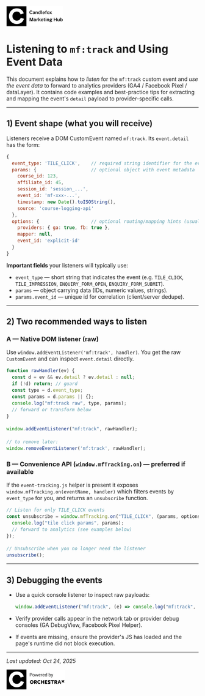 ![Candlefox Logo](images/candlefox-logo.png)

# Listening to `mf:track` and Using Event Data

This document explains how to _listen_ for the `mf:track` custom event and _use the event data_ to forward to analytics providers (GA4 / Facebook Pixel / dataLayer). It contains code examples and best-practice tips for extracting and mapping the event's `detail` payload to provider-specific calls.

---

## 1) Event shape (what you will receive)

Listeners receive a DOM CustomEvent named `mf:track`. Its `event.detail` has the form:

```js
{
  event_type: 'TILE_CLICK',    // required string identifier for the event
  params: {                    // optional object with event metadata
    course_id: 123,
    affiliate_id: 45,
    session_id: 'session_...',
    event_id: 'mf-xxx-...',
    timestamp: new Date().toISOString(),
    source: 'course-logging-api'
  },
  options: {                   // optional routing/mapping hints (usually unused by listeners)
    providers: { ga: true, fb: true },
    mapper: null,
    event_id: 'explicit-id'
  }
}
```

**Important fields** your listeners will typically use:

- `event_type` — short string that indicates the event (e.g. `TILE_CLICK`, `TILE_IMPRESSION`, `ENQUIRY_FORM_OPEN`, `ENQUIRY_FORM_SUBMIT`).
- `params` — object carrying data (IDs, numeric values, strings).
- `params.event_id` — unique id for correlation (client/server dedupe).

---

## 2) Two recommended ways to listen

### A — Native DOM listener (raw)

Use `window.addEventListener('mf:track', handler)`. You get the raw `CustomEvent` and can inspect `event.detail` directly.

```js
function rawHandler(ev) {
  const d = ev && ev.detail ? ev.detail : null;
  if (!d) return; // guard
  const type = d.event_type;
  const params = d.params || {};
  console.log("mf:track raw", type, params);
  // forward or transform below
}

window.addEventListener("mf:track", rawHandler);

// to remove later:
window.removeEventListener('mf:track', rawHandler);
```

### B — Convenience API (`window.mfTracking.on`) — preferred if available

If the `event-tracking.js` helper is present it exposes `window.mfTracking.on(eventName, handler)` which filters events by `event_type` for you, and returns an `unsubscribe` function.

```js
// Listen for only TILE_CLICK events
const unsubscribe = window.mfTracking.on("TILE_CLICK", (params, options) => {
  console.log("tile click params", params);
  // forward to analytics (see examples below)
});

// Unsubscribe when you no longer need the listener
unsubscribe();
```

---

## 3) Debugging the events

- Use a quick console listener to inspect raw payloads:

  ```js
  window.addEventListener("mf:track", (e) => console.log("mf:track", e.detail));
  ```

- Verify provider calls appear in the network tab or provider debug consoles (GA DebugView, Facebook Pixel Helper).
- If events are missing, ensure the provider's JS has loaded and the page's runtime did not block execution.

---

_Last updated: Oct 24, 2025_

![OrchestraX Logo](images/logo.png)
